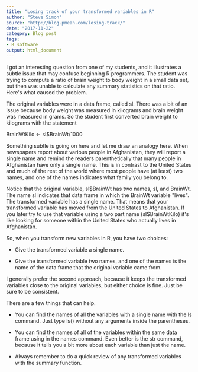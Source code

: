 ```yaml
---
title: "Losing track of your transformed variables in R"
author: "Steve Simon"
source: "http://blog.pmean.com/losing-track/"
date: "2017-11-22"
category: Blog post
tags:
- R software
output: html_document
---
```


I got an interesting question from one of my students, and it illustrates a subtle issue that may confuse beginning R programmers. The student was trying to compute a ratio of brain weight to body weight in a small data set, but then was unable to calculate any summary statistics on that ratio. Here's what caused the problem.

<!---More--->

The original variables were in a data frame, called sl. There was a bit of an issue because body weight was measured in kilograms and brain weight was measured in grams. So the student first converted brain weight to kilograms with the statement

BrainWtKilo \<- sl\$BrainWt/1000

Something subtle is going on here and let me draw an analogy here. When newspapers report about various people in Afghanistan, they will report a single name and remind the readers parenthetically that many people in Afghanistan have only a single name. This is in contrast to the United States and much of the rest of the world where most people have (at least) two names, and one of the names indicates what family you belong to.

Notice that the original variable, sl\$BrainWt has two names, sl, and BrainWt. The name sl indicates that data frame in which the BrainWt variable "lives". The transformed variable has a single name. That means that your transformed variable has moved from the United States to Afghanistan. If you later try to use that variable using a two part name (sl\$BrainWtKilo) it's like looking for someone within the United States who actually lives in Afghanistan.

So, when you transform new variables in R, you have two choices:

+ Give the transformed variable a single name.

+ Give the transformed variable two names, and one of the names is the name of the data frame that the original variable came from.

I generally prefer the second approach, because it keeps the transformed variables close to the original variables, but either choice is fine. Just be sure to be consistent.

There are a few things that can help.

+ You can find the names of all the variables with a single name with the ls command. Just type ls() without any arguments inside the parentheses.

+ You can find the names of all of the variables within the same data frame using in the names command. Even better is the str command, because it tells you a bit more about each variable than just the name.

+ Always remember to do a quick review of any transformed variables with the summary function.


